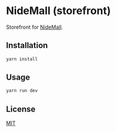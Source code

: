 # NideMall (storefront)

Storefront for [NideMall](https://github.com/charlyisidore/nidemall-server).

## Installation

```bash
yarn install
```

## Usage

```bash
yarn run dev
```

## License

[MIT](./LICENSE)
